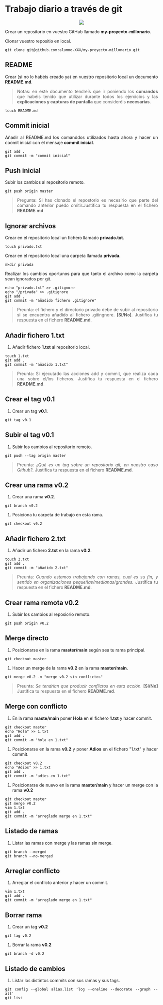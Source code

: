 # Trabajo diario a través de git

<div align="justify">

<div align="center">
  <img src="https://git-scm.com/images/logo@2x.png" >
</div>


Crear un repositorio en vuestro GitHub llamado **my-proyecto-millonario**.

Clonar vuestro repositio en local.

~~~
git clone git@github.com:alumno-XXX/my-proyecto-millonario.git
~~~

## README

Crear (si no lo habéis creado ya) en vuestro repositorio local
un documento **README.md**.

> Notas: en este documento tendreís que ir poniendo los **comandos**
> que habéis tenido que utilizar durante todos los ejercicios
> y las **explicaciones y capturas de pantalla** que consideréis **necesarias**.

~~~
touch README.md
~~~

## Commit inicial

Añadir al README.md los comanddos utilizados hasta ahora
y hacer un coomit inicial con el mensaje **commit inicial**.

~~~
git add .
git commit -m "commit inicial"
~~~

## Push inicial

Subir los cambios al repositorio remoto.

~~~
git push origin master
~~~

> Pregunta: Si has clonado el repostorio es necesirio que parte del comando anterior puedo omitir.Justifica tu respuesta en el fichero **README.md**.

## Ignorar archivos

Crear en el repositorio local un fichero llamado **privado.txt**.

~~~
touch privado.txt
~~~

Crear en el repositorio local una carpeta llamada **privada**.

~~~
mkdir privada
~~~

Realizar los cambios oportunos para que tanto el archivo como
la carpeta sean ignorados por git.

~~~
echo "privado.txt" >> .gitignore
echo "/privada" >> .gitignore
git add .
git commit -m "añadido fichero .gitignore"
~~~

> Preunta: el fichero y el directorio privado debe de subir al repositorio si se encuentra añadido al fichero .gitingnore. **[Si/No]**. Justifica tu respuesta en el fichero **README.md**.

## Añadir fichero 1.txt

1. Añadir fichero **1.txt** al repositorio local.

~~~
touch 1.txt
git add .
git commit -m "añadido 1.txt"
~~~

> Preunta: Si ejecutado las acciones add y commit, que realiza cada una sobre el/los ficheros. Justifica tu respuesta en el fichero **README.md**.

## Crear el tag v0.1

1. Crear un tag **v0.1**.

~~~
git tag v0.1
~~~

## Subir el tag v0.1

1. Subir los cambios al repositorio remoto.

~~~
git push --tag origin master
~~~

> Preunta: *¿Qué es un tag sobre un repositorio git, en nuestro caso Github?.* Justifica tu respuesta en el fichero **README.md**.

## Crear una rama v0.2

1. Crear una rama **v0.2**.

~~~
git branch v0.2
~~~

1. Posiciona tu carpeta de trabajo en esta rama.

~~~
git checkout v0.2
~~~

## Añadir fichero 2.txt

1. Añadir un fichero **2.txt** en la rama **v0.2**.

~~~
touch 2.txt
git add .
git commit -m "añadido 2.txt"
~~~

> Preunta: *Cuando estamos trabajando con ramas, cual es su fin, y sentido en organizaciones pequeñas/medianas/grandes.* Justifica tu respuesta en el fichero **README.md**.

## Crear rama remota v0.2

1. Subir los cambios al reposiorio remoto.

~~~
git push origin v0.2
~~~

## Merge directo

1. Posicionarse en la rama **master/main** según sea tu rama principal.

~~~
git checkout master
~~~

1. Hacer un merge de la rama **v0.2** en la rama **master/main**.

~~~
git merge v0.2 -m "merge v0.2 sin conflictos"
~~~

> Preunta: *Se tendrían que producir conflictos en esta acción.* **[Si/No]** Justifica tu respuesta en el fichero **README.md**.

## Merge con conflicto

1. En la rama **maste/main** poner **Hola** en el fichero **1.txt** y hacer commit.

~~~
git checkout master
echo "Hola" >> 1.txt
git add .
git commit -m "hola en 1.txt"
~~~

1. Posicionarse en la rama **v0.2** y poner **Adios** en el fichero "1.txt" y hacer commit.

~~~
git checkout v0.2
echo "Adios" >> 1.txt
git add .
git commit -m "adios en 1.txt"
~~~

1. Posicionarse de nuevo en la rama **master/main** y hacer un merge con la rama **v0.2**

~~~
git checkout master
git merge v0.2
vim 1.txt
git add .
git commit -m "arreglado merge en 1.txt"
~~~

## Listado de ramas

1. Listar las ramas con merge y las ramas sin merge.

~~~
git branch --merged
git branch --no-merged
~~~

## Arreglar conflicto

1. Arreglar el conflicto anterior y hacer un commit.

~~~
vim 1.txt
git add .
git commit -m "arreglado merge en 1.txt"
~~~

## Borrar rama

1. Crear un tag **v0.2**

~~~
git tag v0.2
~~~

1. Borrar la rama **v0.2**

~~~
git branch -d v0.2
~~~

## Listado de cambios

1. Listar los distintos commits con sus ramas y sus tags.

~~~
git config --global alias.list 'log --oneline --decorate --graph --all'
git list
~~~
<!--
## Cuenta de GitHub

1. Poner una foto en vuestro perfil de GitHub.

## Uso social de GitHub

1. Preguntar los nombres de usuario de GitHub de tus compañeros de clase, búscalos, y sigueles.

1. Seguir los repositorios **my-proyecto-millonario** del resto de tus compañeros.

1. Añadir una estrella a los repositorios **my-proyecto-millonario** del resto de tus compañeros.

## Crear una tabla

1. Crear una tabla de este estilo en el fichero **README.md** con la información
de varios de tus compañeros de clase:

|        NOMBRE          |                     GITHUB                        |
|------------------------|---------------------------------------------------|
| Nombre del compañero 1 | [enlace a github 1](http://github.com/jpexposito) |
| Nombre del compañero 2 | [enlace a github 1](http://github.com/jpexposito) |
| Nombre del compañero 3 | [enlace a github 3](http://github.com/jpexposito) |

## Colaboradores

Poner a [jpexposito](http://github.com/jpexposito) como colaborador
del repositorio **my-proyecto-millonario**.

## Crear una organización

Crear una organización llamada **my-proyecto-millonario-tunombredeusuariodegithub**

## Crear equipos

Crear 2 equipos en la organización **my-proyecto-millonario-tunombredeusuariodegithub**,
uno llamado **analistas** con más permisos y otro **desarrolladores**.

1. Meter a [jpexposito](http://github.com/jpexposito) y a 2 de vuestros compañeros de clase en el equipo **analistas**.

1. Meter a [jpexposito](http://github.com/jpexposito) y a otros 2 de vuestros
compañeros de clase en el equipo **desarrolladores**.

## Crear un index.html

1. Crear un index.html que se pueda ver como página web en la organización.

## Crear Pull-requests

1. Hacer 2 forks de 2 repositorios **my-proyecto-millonario-tunombredeusuariodegithub.github.io**
de 2 organizaciones de las que no seais ni administradores ni desarrolladores.

1. Crearos una rama en cada fork.

1. En cada rama modificar el fichero **index.html** añadiendo vuestro nombre.

1. Con cada rama hacer un pull-request.

## Gestionar Pull-requests

1. Aceptar los pull-request que lleguen a los repositorios de tu organización.
-->
</div>